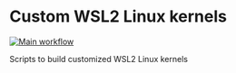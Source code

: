 # Custom WSL2 Linux kernels

[![Main workflow](https://github.com/TheCBaH/wsl2_kernel/workflows/CI/badge.svg?branch=master)](https://github.com/TheCBaH/wsl2_kernel/actions)

Scripts to build customized WSL2 Linux kernels
